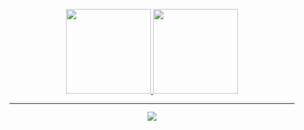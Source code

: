 <p align="center">
<a href="https://github.com/zeloww">
  <img height="150em" src="https://github-readme-stats.vercel.app/api?username=zeloww&show_icons=true&hide_border=true&theme=tokyonight"/>
  <img height="150em" src="https://github-readme-stats.vercel.app/api/top-langs/?username=zeloww&show_icons=true&hide_border=true&theme=tokyonight"/>
</a>
  
</p>

-----

<p align="center">
  <img src="https://komarev.com/ghpvc/?username=zeloww&color=blue" />
</p>
